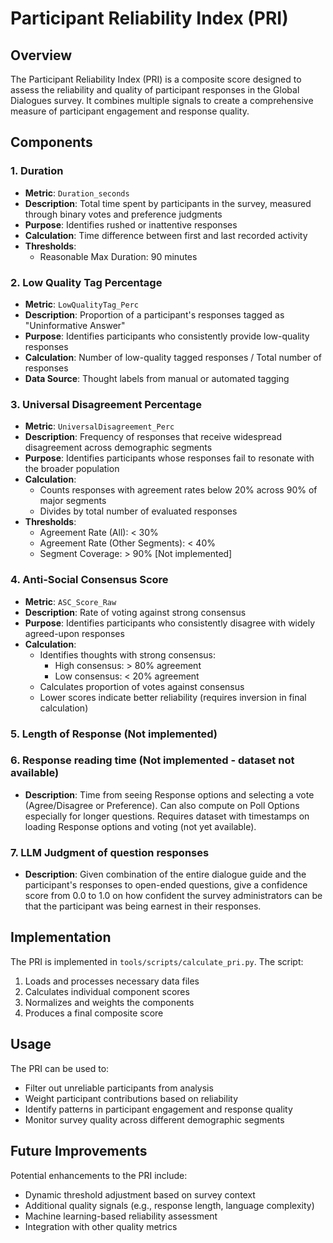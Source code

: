 # Participant Reliability Index (PRI)

## Overview

The Participant Reliability Index (PRI) is a composite score designed to assess the reliability and quality of participant responses in the Global Dialogues survey. It combines multiple signals to create a comprehensive measure of participant engagement and response quality.

## Components

### 1. Duration
- **Metric**: `Duration_seconds`
- **Description**: Total time spent by participants in the survey, measured through binary votes and preference judgments
- **Purpose**: Identifies rushed or inattentive responses
- **Calculation**: Time difference between first and last recorded activity
- **Thresholds**:
  - Reasonable Max Duration: 90 minutes

### 2. Low Quality Tag Percentage
- **Metric**: `LowQualityTag_Perc`
- **Description**: Proportion of a participant's responses tagged as "Uninformative Answer"
- **Purpose**: Identifies participants who consistently provide low-quality responses
- **Calculation**: Number of low-quality tagged responses / Total number of responses
- **Data Source**: Thought labels from manual or automated tagging

### 3. Universal Disagreement Percentage
- **Metric**: `UniversalDisagreement_Perc`
- **Description**: Frequency of responses that receive widespread disagreement across demographic segments
- **Purpose**: Identifies participants whose responses fail to resonate with the broader population
- **Calculation**: 
  - Counts responses with agreement rates below 20% across 90% of major segments
  - Divides by total number of evaluated responses
- **Thresholds**:
  - Agreement Rate (All): < 30%
  - Agreement Rate (Other Segments): < 40%
  - Segment Coverage: > 90% [Not implemented]

### 4. Anti-Social Consensus Score
- **Metric**: `ASC_Score_Raw`
- **Description**: Rate of voting against strong consensus
- **Purpose**: Identifies participants who consistently disagree with widely agreed-upon responses
- **Calculation**:
  - Identifies thoughts with strong consensus:
    - High consensus: > 80% agreement
    - Low consensus: < 20% agreement
  - Calculates proportion of votes against consensus
  - Lower scores indicate better reliability (requires inversion in final calculation)

### 5. Length of Response (Not implemented)

### 6. Response reading time (Not implemented - dataset not available)
- **Description**: Time from seeing Response options and selecting a vote (Agree/Disagree or Preference). Can also compute on Poll Options especially for longer questions. Requires dataset with timestamps on loading Response options and voting (not yet available).

### 7. LLM Judgment of question responses
- **Description**: Given combination of the entire dialogue guide and the participant's responses to open-ended questions, give a confidence score from 0.0 to 1.0 on how confident the survey administrators can be that the participant was being earnest in their responses.


## Implementation

The PRI is implemented in `tools/scripts/calculate_pri.py`. The script:
1. Loads and processes necessary data files
2. Calculates individual component scores
3. Normalizes and weights the components
4. Produces a final composite score

## Usage

The PRI can be used to:
- Filter out unreliable participants from analysis
- Weight participant contributions based on reliability
- Identify patterns in participant engagement and response quality
- Monitor survey quality across different demographic segments

## Future Improvements

Potential enhancements to the PRI include:
- Dynamic threshold adjustment based on survey context
- Additional quality signals (e.g., response length, language complexity)
- Machine learning-based reliability assessment
- Integration with other quality metrics 